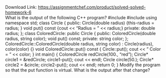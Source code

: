 Download Link: https://assignmentchef.com/product/solved-solved-homework-6
<br>
What is the output of the following C++ program? #include #include using namespace std; class Circle { public: Circle(double radius) {this-radius = radius; } void put() const {cout &lt;&lt; “Radius = ” &lt;&lt; radius;} private: double radius; }; class ColoredCircle: public Circle { public: ColoredCircle(double radius, string color); void put() const; private: string color; }; ColoredCircle::ColoredCircle(double radius, string color) : Circle(radius), color(color) {} void ColoredCircle::put() const { Circle::put(); cout &lt;&lt; ” Color = ” &lt;&lt; color; } int main() { ColoredCircle redCircle(100., “red”); Circle* circle1 = &amp;redCircle; circle1-put(); cout &lt;&lt; endl; Circle circle(50.); Circle* circle2 = &amp;circle; circle2-put(); cout &lt;&lt; endl; return 0; } Modify the program so that the put function is virtual. What is the output after that change?